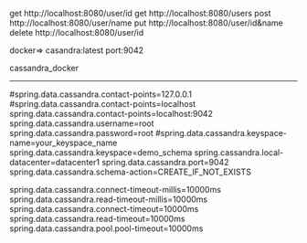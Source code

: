 get http://localhost:8080/user/id
get http://localhost:8080/users
post http://localhost:8080/user/name
put http://localhost:8080/user/id&name
delete http://localhost:8080/user/id

docker=> casandra:latest
port:9042

cassandra_docker

[//]: # (CASSANDRA_USER=root)

[//]: # (CASSANDRA_PASSWORD=root)

[//]: # (delermando/docker-cassandra-web)

[//]: # (port:3000)

[//]: # ()
[//]: # (cassandra_ui_docker)

[//]: # ()
[//]: # (CASSANDRA_HOST_IPS: 127.0.0.1)

[//]: # (CASSANDRA_PORT: 9042)

[//]: # (CASSANDRA_USER: cassandra)

[//]: # (CASSANDRA_PASSWORD: cassandra)

-------------------
#spring.data.cassandra.contact-points=127.0.0.1
#spring.data.cassandra.contact-points=localhost
spring.data.cassandra.contact-points=localhost:9042
spring.data.cassandra.username=root
spring.data.cassandra.password=root
#spring.data.cassandra.keyspace-name=your_keyspace_name
spring.data.cassandra.keyspace=demo_schema
spring.cassandra.local-datacenter=datacenter1
spring.data.cassandra.port=9042
spring.data.cassandra.schema-action=CREATE_IF_NOT_EXISTS

spring.data.cassandra.connect-timeout-millis=10000ms
spring.data.cassandra.read-timeout-millis=10000ms
spring.data.cassandra.connect-timeout=10000ms
spring.data.cassandra.read-timeout=10000ms
spring.data.cassandra.pool.pool-timeout=10000ms

